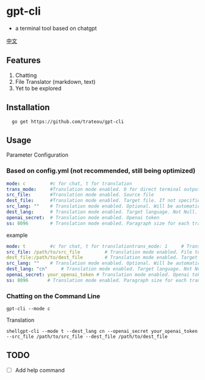 # gpt-cli
- a terminal tool based on chatgpt

[中文](/readme_cn.md)

## Features
1. Chatting
2. File Translator (markdown, text)
3. Yet to be explored

## Installation
```shell
  go get https://github.com/trateou/gpt-cli
```
## Usage 

Parameter Configuration

### Based on config.yml (not recommended, still being optimized)
```yaml
mode: c   		#c for chat, t for translation
trans_mode: 	#Translation mode enabled. 0 for direct terminal output todo, 1 for text translation
src_file: 		#Translation mode enabled. Source file
dest_file:	 	#Translation mode enabled. Target file. If not specified, defaults to ${dest_lang}_src_file
src_lang: "" 	# Translation mode enabled. Optional. Will be automatically recognized by chatgpt if not specified
dest_lang:   	# Translation mode enabled. Target language. Not Null. Example: 'cn, us, jp'
openai_secret:  # Translation mode enabled. Openai token
ss: 8096        # Translation mode enabled. Paragraph size for each translation. Default 8k
```
example
```yaml
mode: t   		#c for chat, t for translationtrans_mode: 1 	# Translation mode enabled. 0 for direct terminal output todo, 1 for text translation
src_file: /path/to/src_file 		# Translation mode enabled. File to be translated. If this option is not empty, trans_mode=1
dest_file:/path/to/dest_file	 	# Translation mode enabled. Target file. If not specified, defaults to ${dest_lang}_src_file
src_lang: "" 	# Translation mode enabled. Optional. Will be automatically recognized by chatgpt if not specified
dest_lang: "cn"   	# Translation mode enabled. Target language. Not Null. Example: 'cn, us, jp'
openai_secret: your_openai_token # Translation mode enabled. Openai token
ss: 8096       # Translation mode enabled. Paragraph size for each translation. Default 8k
```
### Chatting on the Command Line
```shell
gpt-cli --mode c
```
Translation
```
shellgpt-cli --mode t --dest_lang cn --openai_secret your_openai_token --src_file /path/to/src_file --dest_file /path/to/dest_file
```
## TODO
- [ ] Add help command